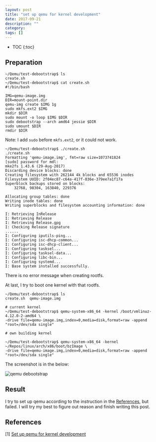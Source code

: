 ```yaml
---
layout: post
title: "set up qemu for kernel development"
date: 2017-09-21
description: ""
category: 
tags: []
---
```

* TOC
{:toc}

## Preparation

```
~/Qemu/test-debootstrap$ ls
create.sh
~/Qemu/test-debootstrap$ cat create.sh
#!/bin/bash

IMG=qemu-image.img
DIR=mount-point.dir
qemu-img create $IMG 1g
sudo mkfs.ext2 $IMG
mkdir $DIR
sudo mount -o loop $IMG $DIR
sudo debootstrap --arch amd64 jessie $DIR
sudo umount $DIR
rmdir $DIR
```

Note: I add `sudo` before `mkfs.ext2`, or it could not work.

```
~/Qemu/test-debootstrap$ ./create.sh
./create.sh 
Formatting 'qemu-image.img', fmt=raw size=1073741824
[sudo] password for mdl: 
mke2fs 1.43.6 (29-Aug-2017)
Discarding device blocks: done                            
Creating filesystem with 262144 4k blocks and 65536 inodes
Filesystem UUID: 2f04ec87-c64a-417f-836e-379ee7a1f17a
Superblock backups stored on blocks: 
	32768, 98304, 163840, 229376

Allocating group tables: done                            
Writing inode tables: done                            
Writing superblocks and filesystem accounting information: done

I: Retrieving InRelease 
I: Retrieving Release 
I: Retrieving Release.gpg 
I: Checking Release signature
......
I: Configuring iputils-ping...
I: Configuring isc-dhcp-common...
I: Configuring isc-dhcp-client...
I: Configuring tasksel...
I: Configuring tasksel-data...
I: Configuring libc-bin...
I: Configuring systemd...
I: Base system installed successfully.
```

There is no error message when creating rootfs.

At last, I try to boot one kernel with that rootfs.

```
~/Qemu/test-debootstrap$ ls
create.sh  qemu-image.img

# current kernel
~/Qemu/test-debootstrap$ qemu-system-x86_64 -kernel /boot/vmlinuz-4.12.0-2-amd64 \
-drive file=qemu-image.img,index=0,media=disk,format=raw -append "root=/dev/sda single"

# own building kernel

~/Qemu/test-debootstrap$ qemu-system-x86_64 -kernel ~/Repos/linux/arch/x86/boot/bzImage \
-drive file=qemu-image.img,index=0,media=disk,format=raw -append "root=/dev/sda single"
```

The screenshot is in the below:

![qemu debootstrap]({{site.url}}/images/qemu_debootstrap.png)


## Result

I try to set up qemu according to the instruction in the [References](##Refereces), but failed. I will try my best to figure out reason and finish writing this post.

## References

[1] [Set up qemu for kernel development](https://www.collabora.com/news-and-blog/blog/2017/01/16/setting-up-qemu-kvm-for-kernel-development/)


